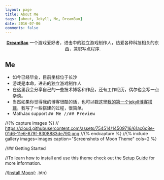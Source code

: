 ```yaml
---
layout: page
title: About Me
tags: [about, Jekyll, Me, DreamBao]
date: 2016-07-06
comments: false
---
```

    
<center><a href="https://dreambao.github.io"><b>DreamBao</b></a>  一个游戏爱好者，进击中的独立游戏制作人，热爱各种科技相关的东西，兼职写点程序.</center>

## Me
* 如今已经毕业，目前坐标位于长沙
* 游戏是本命，进击的独立游戏制作人
* 在这里我会分享自己的一些技术博客和作品，还有工作经历，偶尔也会写一点杂谈。
* 当然如果你觉得我的博客很酷的话，也可以戳这里[我的第一个jekyll博客搭建](https://dreambao.github.io)，我写了一些搭建的过程，很简单。
* MathJax support
<kbd>## Me</kdb>
//## Preview

//{% capture images %}
//    https://cloud.githubusercontent.com/assets/754514/14509716/61ac6c8e-01d6-11e6-879f-8308883de790.png
//{% endcapture %}
//{% include gallery images=images caption="Screenshots of Moon Theme" cols=2 %}

//## Getting Started

//To learn how to install and use this theme check out the [Setup Guide](http://taylantatli.me/Moon/moon-theme/) for more information.
      
//[Install Moon](https://github.com/TaylanTatli/Moon){: .btn}
